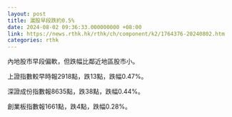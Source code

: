 ```yaml
---
layout: post
title: 滬股早段跌約0.5%
date: 2024-08-02 09:36:33.000000000 +08:00
link: https://news.rthk.hk/rthk/ch/component/k2/1764376-20240802.htm
categories: rthk
---
```


內地股市早段偏軟，但跌幅比鄰近地區股市小。

上證指數較早時報2918點，跌13點，跌幅0.47%。

深證成份指數報8635點，跌38點，跌幅0.44%。

創業板指數報1661點，跌4點，跌幅0.28%。
